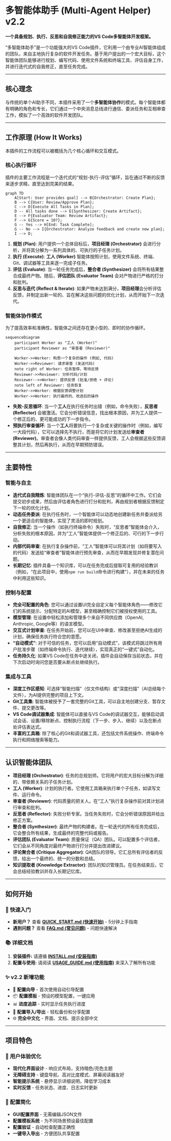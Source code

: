 # 多智能体助手 (Multi-Agent Helper) v2.2

**一个具备规划、执行、反思和自我修正能力的VS Code多智能体开发框架。**

“多智能体助手”是一个功能强大的VS Code插件，它利用一个由专业AI智能体组成的团队，来自主地执行复杂的软件开发任务。基于用户提出的一个宏大目标，这个智能体团队能够进行规划、编写代码、使用文件系统和终端工具、评估自身工作，并进行迭代式的自我修正，直至任务完成。

---

## 核心理念

与传统的单个AI助手不同，本插件采用了一个**多智能体协作**的模式。每个智能体都有明确的角色和专长，它们通过一个中央消息总线进行通信、委派任务和互相审查工作，模拟了一个高效的软件开发团队。

---

## 工作原理 (How It Works)

本插件的工作流程可以被概括为几个核心循环和交互模式。

### 核心执行循环

插件的主要工作流程是一个迭代式的“规划-执行-评估”循环，旨在通过不断的反馈来逐步求精，直至达到完美的结果。

```mermaid
graph TD
    A[Start: User provides goal] --> B{Orchestrator: Create Plan};
    B --> C{User: Review/Approve Plan};
    C --> D[Execute All Tasks in Plan];
    D -- All tasks done --> E{Synthesizer: Create Artifact};
    E --> F{Evaluator Team: Review Artifact};
    F --> G{Score = 10?};
    G -- Yes --> H[End: Task Complete];
    G -- No --> I{Orchestrator: Analyze feedback and create new plan};
    I --> D;
```

1.  **规划 (Plan)**: 用户提供一个总体目标后，**项目经理 (Orchestrator)** 会进行分析，并将其分解为一系列具体的、可执行的子任务计划。
2.  **执行 (Execute)**: **工人 (Worker)** 智能体按照计划，使用文件系统、终端、Git、调试器等工具来逐一完成子任务。
3.  **评估 (Evaluate)**: 当一轮任务完成后，**整合者 (Synthesizer)** 会将所有结果整合成最终产物。随后，**评估团队 (Evaluator Team)** 会对产物进行严格的打分和批判。
4.  **反思与迭代 (Reflect & Iterate)**: 如果产物未达到满分，**项目经理**会分析评估反馈，并制定出新一轮的、旨在解决这些问题的优化计划，从而开始下一次迭代。

### 智能体协作模式

为了提高效率和准确性，智能体之间还存在更小型的、即时的协作循环。

```mermaid
sequenceDiagram
    participant Worker as "工人 (Worker)"
    participant Reviewer as "审查者 (Reviewer)"

    Worker->>Worker: 构思一个复杂的操作 (例如, 代码)
    Worker->>Reviewer: 请求审查 (发送代码)
    note right of Worker: 任务暂停，等待反馈
    Reviewer->>Reviewer: 分析代码/计划
    Reviewer-->>Worker: 提供反馈 (批准/拒绝 + 评论)
    note left of Reviewer: 任务恢复
    Worker->>Worker: 根据反馈调整计划
    Worker->>Worker: 执行最终的、改进后的操作
```

- **失败-反思循环**: 当一个**工人**在执行任务时出错（例如，命令失败），**反思者 (Reflector)** 会被激活。它会分析错误信息，找出根本原因，并为工人提供一个修正后的、更可能成功的下一步指令。
- **预执行审查循环**: 当一个**工人**将要执行一个复杂或关键的操作时（例如，编写一大段代码），它可以选择先不执行，而是将它的计划发送给**审查者 (Reviewer)**。审查者会像人类代码审查一样提供反馈，工人会根据这些反馈调整其计划，然后再执行，从而在早期预防错误。

---

## 主要特性

### 智能与自主

- **迭代式自我精炼**: 智能体团队在一个“执行-评估-反思”的循环中工作。它们会提交初步成果，然后由评估者角色进行打分和批判，再由规划者根据反馈制定下一轮的优化计划。
- **动态任务委派**: 在执行任务时，一个智能体可以动态地创建新任务并委派给另一个更适合的智能体，实现了灵活的即时规划。
- **自我修正**: 当一个操作（如执行终端命令）失败时，“反思者”智能体会介入，分析失败的根本原因，并为“工人”智能体提供一个修正后的、可行的下一步行动。
- **内部代码审查**: 在执行复杂操作前，“工人”智能体可以将其计划（如将要写入的代码）发送给“审查者”智能体进行预先审查，从而在早期发现并修复潜在问题。
- **长期记忆**: 插件具备一个知识库，可以在任务完成后提取可复用的经验教训（例如，“在此项目中，使用`npm run build`命令进行构建”），并在未来的任务中利用这些知识。

### 控制与配置

- **完全可配置的角色**: 您可以通过设置UI完全自定义每个智能体角色——修改它们的系统提示、分配特定的AI模型，甚至精确控制它们被授权使用的工具。
- **模型管理**: 在设置中轻松添加和管理多个来自不同供应商（OpenAI, Anthropic, Google等）的语言模型。
- **交互式计划审查**: 在任务开始前，您可以在UI中审查、修改甚至拒绝AI生成的计划，确保任务执行符合您的意愿。
- **“自动模式”**: 对于可信的任务，您可以启用“自动模式”，该模式将跳过所有用户批准步骤（如终端命令执行、迭代继续），实现真正的“一键式”自动化。
- **任务持久化**: 如果VS Code在任务中途关闭，插件会自动保存当前状态，并在下次启动时询问您是否要从断点处继续执行。

### 集成与工具

- **深度工作区感知**: 可选择“智能扫描”（仅文件结构）或“深度扫描”（AI总结每个文件），为AI提供完整的项目上下文。
- **Git工具集**: 智能体被授予了一套完整的Git工具，可以自主地创建分支、暂存文件、提交更改等。
- **VS Code调试器集成**: 智能体可以直接与VS Code的调试器交互，能够启动调试会话、设置/移除断点、控制执行流程（下一步、步入、继续）以及在断点处评估表达式。
- **丰富的工具箱**: 除了核心的Git和调试器工具，还包括文件系统操作、终端命令执行和网络搜索等能力。

---

## 认识智能体团队

- **项目经理 (Orchestrator)**: 任务的总规划师。它将用户的宏大目标分解为详细的、带依赖关系的子任务计划。
- **工人 (Worker)**: 计划的执行者。它使用工具箱来执行单个子任务，如读写文件、运行命令。
- **审查者 (Reviewer)**: 代码质量的把关人。在“工人”执行复杂操作前对其计划进行审查和批判。
- **反思者 (Reflector)**: 失败分析专家。当任务失败时，它会分析错误原因并给出修正方案。
- **整合者 (Synthesizer)**: 最终产物的构建者。在一轮迭代的所有任务完成后，它会整合所有结果，生成最终的完整代码或报告。
- **评估团队 (Evaluator Team)**: 质量保证（QA）团队。可以配置多个评估者，它们会从不同角度对最终产物进行打分并提出改进建议。
- **评论聚合者 (Critique Aggregator)**: QA团队的领导。它汇总所有评估者的反馈，给出一个最终的、统一的分数和总结。
- **知识提取者 (Knowledge Extractor)**: 团队的知识管理员。在任务结束后，它会总结经验教训并存入长期记忆库。

---

## 如何开始

### 🚀 快速入门
- **新用户？** 查看 [**QUICK_START.md (快速开始)**](QUICK_START.md) - 5分钟上手指南
- **遇到问题？** 查看 [**FAQ.md (常见问题)**](FAQ.md) - 问题快速解决

### 📚 详细文档
1.  **安装插件:** 请遵循 [**INSTALL.md (安装指南)**](INSTALL.md)
2.  **配置与使用:** 请阅读 [**USAGE_GUIDE.md (使用指南)**](USAGE_GUIDE.md) 来深入了解所有功能

### ✨ v2.2 新增功能
- 🎯 **配置向导** - 首次使用自动引导配置
- 📦 **配置模板** - 预设的模型配置，一键应用
- 📊 **进度追踪** - 实时显示任务执行进度
- 💾 **配置导入/导出** - 轻松备份和分享配置
- 🌐 **完全中文化** - 界面、文档、提示全部中文

---

## 项目特色

### 🎨 用户体验优化
- **现代化界面设计** - 响应式布局，支持暗色/亮色主题
- **无障碍支持** - 键盘导航、高对比度模式、屏幕阅读器友好
- **智能提示系统** - 悬停显示详细说明，降低学习成本
- **实时反馈** - 任务状态、进度、日志实时更新

### 🔧 配置简化
- **GUI配置界面** - 无需编辑JSON文件
- **配置模板系统** - 为不同场景预设最佳配置
- **配置验证** - 自动检查配置正确性
- **一键导入导出** - 方便团队共享配置

